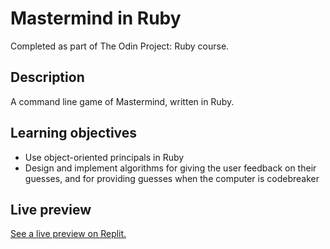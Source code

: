 # Mastermind in Ruby
Completed as part of The Odin Project: Ruby course.
## Description
A command line game of Mastermind, written in Ruby.
## Learning objectives
- Use object-oriented principals in Ruby
- Design and implement algorithms for giving the user feedback on their guesses, and for providing guesses when the computer is codebreaker
## Live preview
[See a live preview on Replit.](https://replit.com/@splot-cell/ruby-mastermind?v=1#README.md)

